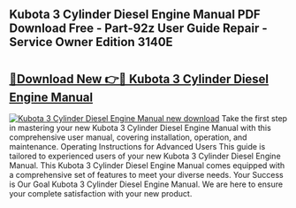 ## Kubota 3 Cylinder Diesel Engine Manual PDF Download Free - Part-92z User Guide Repair - Service Owner Edition 3140E

# <h2><a href="http://bc81076.oget.top/?id=Kubota+3+Cylinder+Diesel+Engine+Manual">🔗Download New 👉🔴 Kubota 3 Cylinder Diesel Engine Manual</a></h2>

[![Kubota 3 Cylinder Diesel Engine Manual new download](https://i.imgur.com/5g1atiW.png)](http://bc81076.oget.top/?id=Kubota+3+Cylinder+Diesel+Engine+Manual)
Take the first step in mastering your new Kubota 3 Cylinder Diesel Engine Manual with this comprehensive user manual, covering installation, operation, and maintenance. Operating Instructions for Advanced Users This guide is tailored to experienced users of your new Kubota 3 Cylinder Diesel Engine Manual. This Kubota 3 Cylinder Diesel Engine Manual comes equipped with a comprehensive set of features to meet your diverse needs. Your Success is Our Goal Kubota 3 Cylinder Diesel Engine Manual. We are here to ensure your complete satisfaction with your new product.
